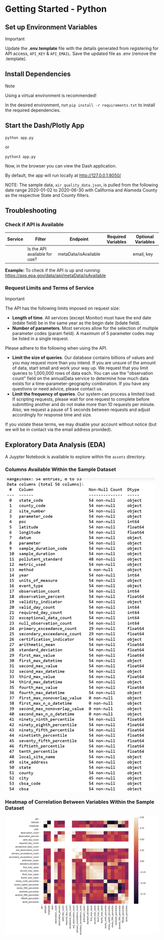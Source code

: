 
# Getting Started - Python

## Set up Environment Variables

> [!IMPORTANT]
> Update the **.env.template** file with the details generated from registering for API access, `API_KEY` & `API_EMAIL`. Save the updated file as .env (remove the .template).

## Install Dependencies

> [!NOTE]
> Using a virtual environment is recommended!

In the desired environment, run `pip install -r requirements.txt` to install the required dependencies.

## Start the Dash/Plotly App

`python app.py`

or

`python3 app.py`

Now, in the browser you can view the Dash application.

By default, the app will run locally at <http://127.0.0.1:8050/>

NOTE: The sample data, `air_quality_data.json`, is pulled from the following date range 2020-01-02 to 2020-06-30 with California and Alameda County as the respective State and County filters.

## Troubleshooting

### Check if API is Available

| Service | Filter | Endpoint   | Required Variables | Optional Variables |
|---------|--------|------------|--------------------|--------------------|
|  | Is the API available for use? | metaData/isAvailable |  | email, key |

**Example:** To check if the API is up and running: <https://aqs.epa.gov/data/api/metaData/isAvailable>

### Request Limits and Terms of Service

> [!IMPORTANT]
> The API has the following limits imposed on request size:
>
> - **Length of time**. All services (except Monitor) must have the end date (edate field) be  in the same year as the begin date (bdate field).
> - **Number of parameters**. Most services allow for the selection of multiple parameter codes (param field). A maximum of 5 parameter codes may be listed in a single request.
>
> Please adhere to the following when using the API.
>
> - **Limit the size of queries**. Our database contains billions of values and you may request more than you intend. If you are unsure of the amount of data, start small and work your way up. We request that you limit queries to 1,000,000 rows of data each. You can use the "observation count" field on the annualData service to determine how much data exists for a time-parameter-geography combination. If you have any questions or need advice, please contact us.
> - **Limit the frequency of queries**. Our system can process a limited load. If scripting requests, please wait for one request to complete before submitting another and do not make more than 10 requests per minute. Also, we request a pause of 5 seconds between requests and adjust accordingly for response time and size.
>
> If you violate these terms, we may disable your account without notice (but we will be in contact via the email address provided).

## Exploratory Data Analysis (EDA)

A Juypter Notebook is available to explore within the `assets` directory.

### Columns Available Within the Sample Dataset

![alt text](assets/images/eda_columns_info.png)

### Heatmap of Correlation Between Variables Within the Sample Dataset

![alt text](assets/images/eda_example.png)
